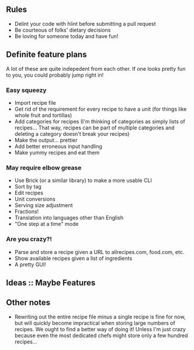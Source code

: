 ## Rules
 - Delint your code with hlint before submitting a pull request
 - Be courteous of folks' dietary decisions
 - Be loving for someone today and have fun!

## Definite feature plans

A lot of these are quite indepedent from each other. If one looks pretty fun to you, you could probably jump right in!

### Easy squeezy
- Import recipe file
- Get rid of the requirement for every recipe to have a unit (for things like whole fruit and tortillas)
- Add categories for recipes (I'm thinking of categories as simply lists of recipes... That way, recipes can be part of multiple categories and deleting a category doesn't break your recipes) 
- Make the output... prettier 
- Add better erroneous input handling
- Make yummy recipes and eat them

### May require elbow grease
- Use Brick (or a similar library) to make a more usable CLI
- Sort by tag
- Edit recipes
- Unit conversions
- Serving size adjustment
- Fractions!
- Translation into languages other than English
- "One step at a time" mode

### Are you crazy?!
- Parse and store a recipe given a URL to allrecipes.com, food.com, etc.
- Show available recipes given a list of ingredients
- A pretty GUI!

## Ideas :: Maybe Features

## Other notes
- Rewriting out the entire recipe file minus a single recipe is fine for now, but will quickly become impractical when storing large numbers of recipes. We ought to find a better way of doing it! Unless I'm just crazy because even the most dedicated chefs might store only a few hundred recipes...
